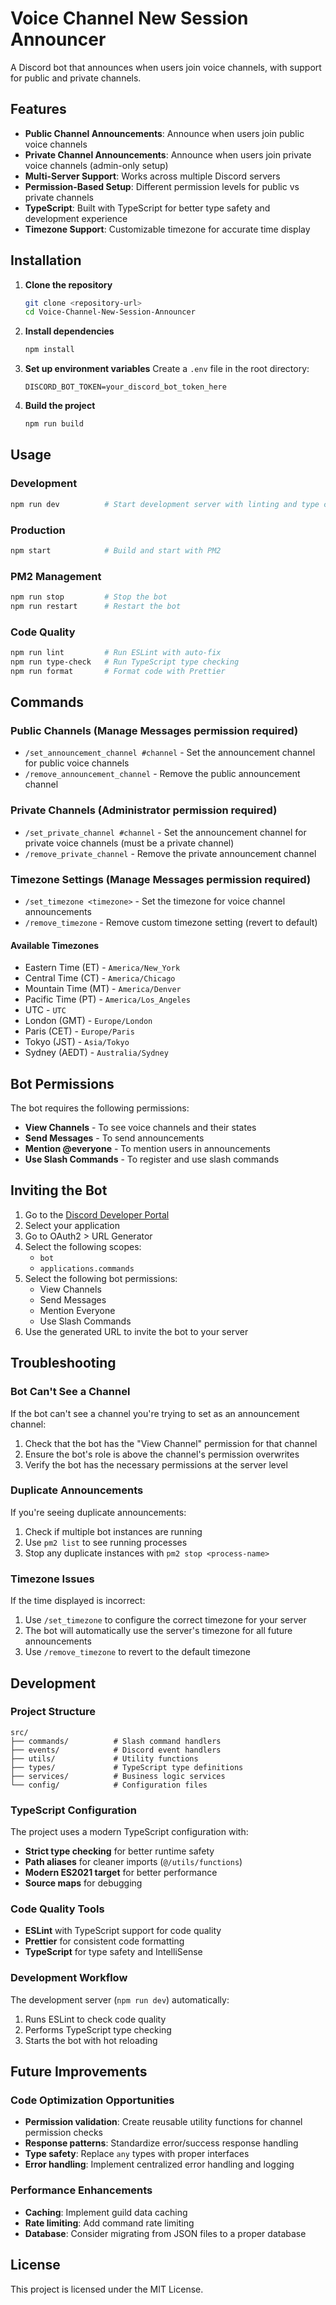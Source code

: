 # Voice Channel New Session Announcer

A Discord bot that announces when users join voice channels, with support for public and private channels.

## Features

- **Public Channel Announcements**: Announce when users join public voice channels
- **Private Channel Announcements**: Announce when users join private voice channels (admin-only setup)
- **Multi-Server Support**: Works across multiple Discord servers
- **Permission-Based Setup**: Different permission levels for public vs private channels
- **TypeScript**: Built with TypeScript for better type safety and development experience
- **Timezone Support**: Customizable timezone for accurate time display

## Installation

1. **Clone the repository**
   ```bash
   git clone <repository-url>
   cd Voice-Channel-New-Session-Announcer
   ```

2. **Install dependencies**
   ```bash
   npm install
   ```

3. **Set up environment variables**
   Create a `.env` file in the root directory:
   ```env
   DISCORD_BOT_TOKEN=your_discord_bot_token_here
   ```

4. **Build the project**
   ```bash
   npm run build
   ```

## Usage

### Development
```bash
npm run dev          # Start development server with linting and type checking
```

### Production
```bash
npm start            # Build and start with PM2
```

### PM2 Management
```bash
npm run stop         # Stop the bot
npm run restart      # Restart the bot
```

### Code Quality
```bash
npm run lint         # Run ESLint with auto-fix
npm run type-check   # Run TypeScript type checking
npm run format       # Format code with Prettier
```

## Commands

### Public Channels (Manage Messages permission required)
- `/set_announcement_channel #channel` - Set the announcement channel for public voice channels
- `/remove_announcement_channel` - Remove the public announcement channel

### Private Channels (Administrator permission required)
- `/set_private_channel #channel` - Set the announcement channel for private voice channels (must be a private channel)
- `/remove_private_channel` - Remove the private announcement channel

### Timezone Settings (Manage Messages permission required)
- `/set_timezone <timezone>` - Set the timezone for voice channel announcements
- `/remove_timezone` - Remove custom timezone setting (revert to default)

#### Available Timezones
- Eastern Time (ET) - `America/New_York`
- Central Time (CT) - `America/Chicago`
- Mountain Time (MT) - `America/Denver`
- Pacific Time (PT) - `America/Los_Angeles`
- UTC - `UTC`
- London (GMT) - `Europe/London`
- Paris (CET) - `Europe/Paris`
- Tokyo (JST) - `Asia/Tokyo`
- Sydney (AEDT) - `Australia/Sydney`

## Bot Permissions

The bot requires the following permissions:
- **View Channels** - To see voice channels and their states
- **Send Messages** - To send announcements
- **Mention @everyone** - To mention users in announcements
- **Use Slash Commands** - To register and use slash commands

## Inviting the Bot

1. Go to the [Discord Developer Portal](https://discord.com/developers/applications)
2. Select your application
3. Go to OAuth2 > URL Generator
4. Select the following scopes:
   - `bot`
   - `applications.commands`
5. Select the following bot permissions:
   - View Channels
   - Send Messages
   - Mention Everyone
   - Use Slash Commands
6. Use the generated URL to invite the bot to your server

## Troubleshooting

### Bot Can't See a Channel
If the bot can't see a channel you're trying to set as an announcement channel:
1. Check that the bot has the "View Channel" permission for that channel
2. Ensure the bot's role is above the channel's permission overwrites
3. Verify the bot has the necessary permissions at the server level

### Duplicate Announcements
If you're seeing duplicate announcements:
1. Check if multiple bot instances are running
2. Use `pm2 list` to see running processes
3. Stop any duplicate instances with `pm2 stop <process-name>`

### Timezone Issues
If the time displayed is incorrect:
1. Use `/set_timezone` to configure the correct timezone for your server
2. The bot will automatically use the server's timezone for all future announcements
3. Use `/remove_timezone` to revert to the default timezone

## Development

### Project Structure
```
src/
├── commands/          # Slash command handlers
├── events/            # Discord event handlers
├── utils/             # Utility functions
├── types/             # TypeScript type definitions
├── services/          # Business logic services
└── config/            # Configuration files
```

### TypeScript Configuration
The project uses a modern TypeScript configuration with:
- **Strict type checking** for better runtime safety
- **Path aliases** for cleaner imports (`@/utils/functions`)
- **Modern ES2021 target** for better performance
- **Source maps** for debugging

### Code Quality Tools
- **ESLint** with TypeScript support for code quality
- **Prettier** for consistent code formatting
- **TypeScript** for type safety and IntelliSense

### Development Workflow
The development server (`npm run dev`) automatically:
1. Runs ESLint to check code quality
2. Performs TypeScript type checking
3. Starts the bot with hot reloading

## Future Improvements

### Code Optimization Opportunities
- **Permission validation**: Create reusable utility functions for channel permission checks
- **Response patterns**: Standardize error/success response handling
- **Type safety**: Replace `any` types with proper interfaces
- **Error handling**: Implement centralized error handling and logging

### Performance Enhancements
- **Caching**: Implement guild data caching
- **Rate limiting**: Add command rate limiting
- **Database**: Consider migrating from JSON files to a proper database

## License

This project is licensed under the MIT License.
